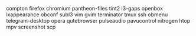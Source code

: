 compton
firefox
chromium
pantheon-files
tint2
i3-gaps
openbox
lxappearance
obconf
subl3
vim
gvim
terminator
tmux
ssh
obmenu
telegram-desktop
opera
qutebrowser
pulseaudio
pavucontrol
nitrogen
htop
mpv
screenshot
scp
